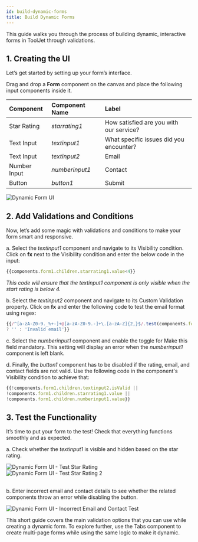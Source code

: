 ```yaml
---
id: build-dynamic-forms
title: Build Dynamic Forms
---
```


This guide walks you through the process of building dynamic, interactive forms in ToolJet through validations.   

<div style={{paddingBottom:'24px'}}>

## 1. Creating the UI
Let’s get started by setting up your form’s interface.

Drag and drop a **Form** component on the canvas and place the following input components inside it. 

| Component         | Component Name | Label                                              |
|:--------------------------------|:---------------|:-----------------------------------------------------------------|
| Star Rating       | *starrating1*  | How satisfied are you with our service?           |
| Text Input        | *textinput1*   | What specific issues did you encounter?           |
| Text Input        | *textinput2*   | Email                                              |
| Number Input      | *numberinput1* | Contact                                            |
| Button            | *button1*      | Submit                                             |

<div>
    <img src="/img/how-to/build-dynamic-forms/dynamic-form-UI.png" alt="Dynamic Form UI" />
</div>

</div>

<div style={{paddingBottom:'24px'}}>

## 2. Add Validations and Conditions
Now, let’s add some magic with validations and conditions to make your form smart and responsive. 

a. Select the *textinput1* component and navigate to its Visibility condition. Click on **fx** next to the Visibility condition and enter the below code in the input:

```javascript
{{components.form1.children.starrating1.value<4}}
```
*This code will ensure that the *textinput1* component is only visible when the start rating is below 4.*

b. Select the *textinput2* component and navigate to its Custom Validation property. Click on **fx** and enter the following code to test the email format using regex:
```javascript
{{/^[a-zA-Z0-9._%+-]+@[a-zA-Z0-9.-]+\.[a-zA-Z]{2,}$/.test(components.form1.children.textinput2.value) 
? '' : 'Invalid email'}}
```

c. Select the *numberinput1* component and enable the toggle for Make this field mandatory. This setting will display an error when the *numberinput1* component is left blank.

d. Finally, the *button1* component has to be disabled if the rating, email, and contact fields are not valid. Use the following code in the component's Visibility condition to achieve that:

```javascript
{{!components.form1.children.textinput2.isValid || 
!components.form1.children.starrating1.value || 
!components.form1.children.numberinput1.value}}
```
</div>

<div style={{paddingBottom:'24px'}}>

## 3. Test the Functionality

It’s time to put your form to the test! Check that everything functions smoothly and as expected.

a. Check whether the *textinput1* is visible and hidden based on the star rating.

<div>
    <img src="/img/how-to/build-dynamic-forms/start-rating-condition-test.png" style={{paddingBottom:"25px"}} alt="Dynamic Form UI - Test Star Rating" />
</div>

<div>
    <img src="/img/how-to/build-dynamic-forms/start-rating-condition-test-2.png" style={{paddingBottom:"25px"}} alt="Dynamic Form UI - Test Star Rating 2" />
</div>

<br/>

b. Enter incorrect email and contact details to see whether the related components throw an error while disabling the button.

<div>
    <img src="/img/how-to/build-dynamic-forms/incorrect-email-and-contact-test.png" alt="Dynamic Form UI - Incorrect Email and Contact Test" />
</div>

</div>

This short guide covers the main validation options that you can use while creating a dynamic form. To explore further, use the Tabs component to create multi-page forms while using the same logic to make it dynamic. 


